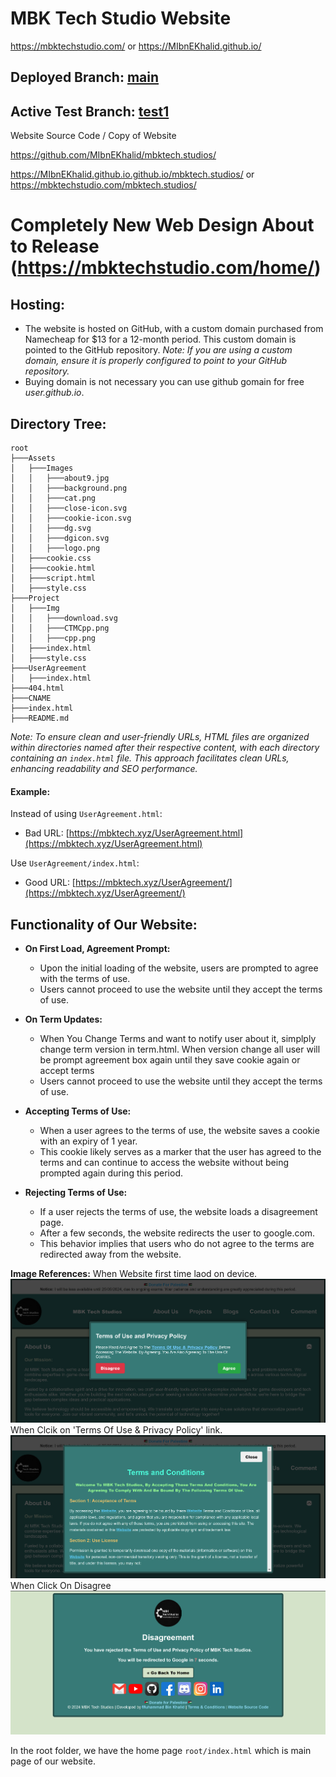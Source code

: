 # MBK Tech Studio Website

https://mbktechstudio.com/ or https://MIbnEKhalid.github.io/

## Deployed Branch: [main](https://github.com/MIbnEKhalid/MIbnEKhalid.github.io/tree/main) 
## Active Test Branch: [test1](https://github.com/MIbnEKhalid/MIbnEKhalid.github.io/tree/test1)

Website Source Code / Copy of Website

https://github.com/MIbnEKhalid/mbktech.studios/

https://MIbnEKhalid.github.io.github.io/mbktech.studios/ or https://mbktechstudio.com/mbktech.studios/

# Completely New Web Design About to Release (https://mbktechstudio.com/home/)

## Hosting:
- The website is hosted on GitHub, with a custom domain purchased from Namecheap for $13 for a 12-month period. This custom domain is pointed to the GitHub repository.
  *Note: If you are using a custom domain, ensure it is properly configured to point to your GitHub repository.*
- Buying domain is not necessary you can use github gomain for free *user.github.io*.

## Directory Tree:

```
root
├───Assets
│   ├───Images
│   │   ├───about9.jpg
│   │   ├───background.png
│   │   ├───cat.png
│   │   ├───close-icon.svg
│   │   ├───cookie-icon.svg
│   │   ├───dg.svg
│   │   ├───dgicon.svg
│   │   ├───logo.png
│   ├───cookie.css
│   ├───cookie.html
│   ├───script.html
│   ├───style.css
├───Project
│   ├───Img
│   │   ├───download.svg
│   │   ├───CTMCpp.png
│   │   ├───cpp.png
│   ├───index.html
│   ├───style.css
├───UserAgreement
│   ├───index.html
├───404.html
├───CNAME
├───index.html
├───README.md
```


*Note: To ensure clean and user-friendly URLs, HTML files are organized within directories named after their respective content, with each directory containing an `index.html` file. This approach facilitates clean URLs, enhancing readability and SEO performance.*

#### Example:

Instead of using `UserAgreement.html`:
- Bad URL: [https://mbktech.xyz/UserAgreement.html](https://mbktech.xyz/UserAgreement.html)

Use `UserAgreement/index.html`:
  - Good URL: [https://mbktech.xyz/UserAgreement/](https://mbktech.xyz/UserAgreement/)

## Functionality of Our Website:

- **On First Load, Agreement Prompt:**
  - Upon the initial loading of the website, users are prompted to agree with the terms of use.
  - Users cannot proceed to use the website until they accept the terms of use.

- **On Term Updates:**
  - When You Change Terms and want to notify user about it, simplply change term version in term.html. When version change all user will be prompt agreement box again until they save cookie again or accept terms
  - Users cannot proceed to use the website until they accept the terms of use.

- **Accepting Terms of Use:**
  - When a user agrees to the terms of use, the website saves a cookie with an expiry of 1 year.
  - This cookie likely serves as a marker that the user has agreed to the terms and can continue to access the website without being prompted again during this period.

- **Rejecting Terms of Use:**
  - If a user rejects the terms of use, the website loads a disagreement page.
  - After a few seconds, the website redirects the user to google.com.
  - This behavior implies that users who do not agree to the terms are redirected away from the website.


**Image References:**
When Website first time laod on device.
![Image 1 Description](Project/MBKTechStudio_SourceCode/termbox.png)
When Clcik on 'Terms Of Use & Privacy Policy' link.
![Image 2 Description](Project/MBKTechStudio_SourceCode/terms.png)
When Click On Disagree
![Image 3 Description](Project/MBKTechStudio_SourceCode/disaagree.png)


In the root folder, we have the home page `root/index.html` which is main page of our website.
